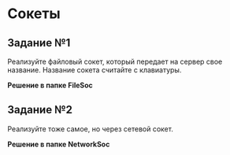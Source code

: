 # Сокеты

## Задание №1

Реализуйте файловый сокет, который передает на сервер свое название. Название сокета считайте с клавиатуры.

**Решение в папке FileSoc**

## Задание №2

Реализуйте тоже самое, но через сетевой сокет.

**Решение в папке NetworkSoc**
